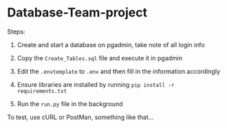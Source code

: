 # Database-Team-project

Steps:

1. Create and start a database on pgadmin, take note of all login info

2. Copy the `Create_Tables.sql` file and execute it in pgadmin

3. Edit the `.envtemplate` to `.env` and then fill in the information accordingly

4. Ensure libraries are installed by running `pip install -r requirements.txt`

5. Run the `run.py` file in the background

To test, use cURL or PostMan, something like that...
